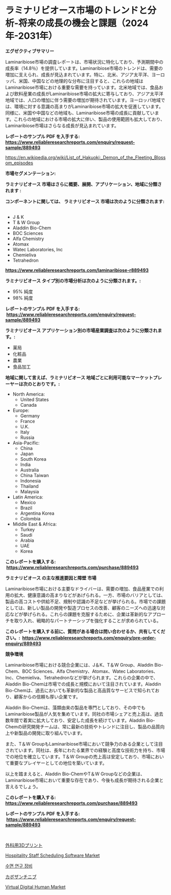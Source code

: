 <p><h1>ラミナリビオース市場のトレンドと分析-将来の成長の機会と課題（2024年-2031年）</h1></p><p><strong>エグゼクティブサマリー</strong></p>
<p><p>Laminaribiose市場の調査レポートは、市場状況に特化しており、予測期間中の成長率（14.8％）を提供しています。Laminaribiose市場のトレンドは、需要の増加に支えられ、成長が見込まれています。特に、北米、アジア太平洋、ヨーロッパ、米国、中国などの地理的な分布に注目すると、これらの地域はLaminaribiose市場における重要な需要を持っています。北米地域では、食品および飲料産業の成長がLaminaribiose市場の拡大に寄与しており、アジア太平洋地域では、人口の増加に伴う需要の増加が期待されています。ヨーロッパ地域では、環境に対する意識の高まりがLaminaribiose市場の拡大を促進しています。同様に、米国や中国などの地域も、Laminaribiose市場の成長に貢献しています。これらの地域における市場の拡大に伴い、製品の使用範囲も拡大しており、Laminaribiose市場はさらなる成長が見込まれています。</p></p>
<p><strong>レポートのサンプル PDF を入手する: <a href="https://www.reliableresearchreports.com/enquiry/request-sample/889493">https://www.reliableresearchreports.com/enquiry/request-sample/889493</a></strong></p>
<p><a href="https://en.wikipedia.org/wiki/List_of_Hakuoki:_Demon_of_the_Fleeting_Blossom_episodes">https://en.wikipedia.org/wiki/List_of_Hakuoki:_Demon_of_the_Fleeting_Blossom_episodes</a></p>
<p><strong>市場セグメンテーション:</strong></p>
<p><strong> ラミナリビオース 市場はさらに概要、展開、アプリケーション、地域に分類されます :</strong></p>
<p><strong>コンポーネントに関しては、 ラミナリビオース 市場は次のように分類されます: &nbsp;</strong></p>
<p><ul><li>J & K</li><li>T & W Group</li><li>Aladdin Bio-Chem</li><li>BOC Sciences</li><li>Alfa Chemistry</li><li>Atomax</li><li>Watec Laboratories, Inc</li><li>Chemieliva</li><li>Tetrahedron</li></ul></p>
<p><strong><a href="https://www.reliableresearchreports.com/laminaribiose-r889493">https://www.reliableresearchreports.com/laminaribiose-r889493</a></strong></p>
<p><strong> ラミナリビオース タイプ別の市場分析は次のように分類されます。:</strong></p>
<p><ul><li>95% 純度</li><li>98% 純度</li></ul></p>
<p><strong>レポートのサンプル PDF を入手する: &nbsp;<a href="https://www.reliableresearchreports.com/enquiry/request-sample/889493">https://www.reliableresearchreports.com/enquiry/request-sample/889493</a></strong></p>
<p><strong> ラミナリビオース アプリケーション別の市場産業調査は次のように分類されます。:</strong></p>
<p><ul><li>薬局</li><li>化粧品</li><li>農業</li><li>食品加工</li></ul></p>
<p><strong>地域に関して言えば、ラミナリビオース 地域ごとに利用可能なマーケットプレーヤーは次のとおりです。:</strong></p>
<p><ul>
    <li>
        North America:
        <ul>
            <li>United States</li>
            <li>Canada</li>
        </ul>
    </li>
    <li>
        Europe:
        <ul>
            <li>Germany</li>
            <li>France</li>
            <li>U.K.</li>
            <li>Italy</li>
            <li>Russia</li>
        </ul>
    </li>
    <li>
        Asia-Pacific:
        <ul>
            <li>China</li>
            <li>Japan</li>
            <li>South Korea</li>
            <li>India</li>
            <li>Australia</li>
            <li>China Taiwan</li>
            <li>Indonesia</li>
            <li>Thailand</li>
            <li>Malaysia</li>
        </ul>
    </li>
    <li>
        Latin America:
        <ul>
            <li>Mexico</li>
            <li>Brazil</li>
            <li>Argentina Korea</li>
            <li>Colombia</li>
        </ul>
    </li>
    <li>
        Middle East & Africa:
        <ul>
            <li>Turkey</li>
            <li>Saudi</li>
            <li>Arabia</li>
            <li>UAE</li>
            <li>Korea</li>
        </ul>
    </li>
    </ul></p>
<p><strong>このレポートを購入する: &nbsp;<a href="https://www.reliableresearchreports.com/purchase/889493">https://www.reliableresearchreports.com/purchase/889493</a></strong></p>
<p><strong>ラミナリビオース の主な推進要因と障壁 市場</strong></p>
<p><p>Laminaribiose市場における主要なドライバーは、需要の増加、食品産業での利用の拡大、健康意識の高まりなどがあげられる。一方、市場のバリアとしては、製品の高コストや供給不足、規制や認識の不足などが挙げられる。市場での課題としては、新しい製品の開発や製造プロセスの改善、顧客のニーズへの迅速な対応などが挙げられる。これらの課題を克服するために、企業は革新的なアプローチを取り入れ、戦略的なパートナーシップを強化することが求められている。</p></p>
<p><strong>このレポートを購入する前に、質問がある場合は問い合わせるか、共有してください。:&nbsp; <a href="https://www.reliableresearchreports.com/enquiry/pre-order-enquiry/889493">https://www.reliableresearchreports.com/enquiry/pre-order-enquiry/889493</a></strong></p>
<p><strong>競争環境</strong></p>
<p><p>Laminaribiose市場における競合企業には、J＆K、T＆W Group、Aladdin Bio-Chem、BOC Sciences、Alfa Chemistry、Atomax、Watec Laboratories、Inc、Chemieliva、Tetrahedronなどが挙げられます。これらの企業の中で、Aladdin Bio-Chemは市場での成長と規模において注目されています。Aladdin Bio-Chemは、過去においても革新的な製品と高品質なサービスで知られており、顧客からの信頼も厚い企業です。</p><p>Aladdin Bio-Chemは、藻類由来の製品を専門としており、その中でもLaminaribiose製品が人気を集めています。同社の市場シェアと売上高は、過去数年間で着実に拡大しており、安定した成長を続けています。Aladdin Bio-Chemの研究開発チームは、常に最新の技術やトレンドに注目し、製品の品質向上や新製品の開発に取り組んでいます。</p><p>また、T＆W GroupもLaminaribiose市場において競争力のある企業として注目されています。同社は、長年にわたる業界での経験と高度な技術力を持ち、市場での地位を確立しています。T＆W Groupの売上高は安定しており、市場において重要なプレイヤーとしての地位を築いています。</p><p>以上を踏まえると、Aladdin Bio-ChemやT＆W Groupなどの企業は、Laminaribiose市場において重要な存在であり、今後も成長が期待される企業と言えるでしょう。</p></p>
<p><strong>このレポートを購入する: &nbsp; <a href="https://www.reliableresearchreports.com/purchase/889493">https://www.reliableresearchreports.com/purchase/889493</a></strong></p>
<p><strong>レポートのサンプル PDF を入手する: &nbsp;<a href="https://www.reliableresearchreports.com/enquiry/request-sample/889493">https://www.reliableresearchreports.com/enquiry/request-sample/889493</a></strong><strong></strong></p>
<p>&nbsp;</p>
<p><p><a href="https://github.com/RandallRunte2023/Market-Research-Report-List-2/blob/main/761239223551.md">外科用3Dプリント</a></p><p><a href="https://github.com/sifatuddin25/Market-Research-Report-List-1/blob/main/hospitality-staff-scheduling-software-market.md">Hospitality Staff Scheduling Software Market</a></p><p><a href="https://github.com/LuckeyCorbin/Market-Research-Report-List-2/blob/main/610317331690.md">수면 연구 장비</a></p><p><a href="https://github.com/TerrellConn/Market-Research-Report-List-2/blob/main/268777623550.md">カボザンチニブ</a></p><p><a href="https://github.com/wrwgzwbr35/Market-Research-Report-List-1/blob/main/virtual-digital-human-market.md">Virtual Digital Human Market</a></p></p>